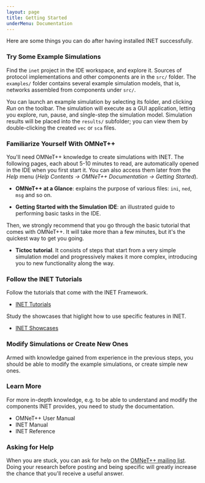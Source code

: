 ```yaml
---
layout: page
title: Getting Started
underMenu: Documentation
---
```


Here are some things you can do after having installed INET successfully.

### Try Some Example Simulations

Find the `inet` project in the IDE workspace, and explore it.
Sources of protocol implementations and other components are in the `src/` folder.
The `examples/` folder contains several example simulation models, that is,
networks assembled from components under `src/`.

You can launch an example simulation by selecting its folder, and clicking *Run*
on the toolbar. The simulation will execute as a GUI application, letting you
explore, run, pause, and single-step the simulation model. Simulation results
will be placed into the `results/` subfolder; you can view them by
double-clicking the created `vec` or `sca` files.

### Familiarize Yourself With OMNeT++

You'll need OMNeT++ knowledge to create simulations with INET. The following
pages, each about 5-10 minutes to read, are automatically opened in the IDE
when you first start it. You can also access them later from the *Help* menu
(*Help Contents -> OMNeT++ Documentation -> Getting Started*).

* **OMNeT++ at a Glance**: explains the purpose of various files: `ini`, `ned`, `msg` and so on.

* **Getting Started with the Simulation IDE**: an illustrated guide to performing basic tasks in the IDE.

Then, we strongly recommend that you go through the basic tutorial that comes with OMNeT++.
It will take more than a few minutes, but it's the quickest way to get you going.

* **Tictoc tutorial**. It consists of steps that start from a very simple simulation model
  and progressively makes it more complex, introducing you to new functionality along the way.

### Follow the INET Tutorials

Follow the tutorials that come with the INET Framework. 

* <a href="inet-tutorials">INET Tutorials</a>

Study the showcases that higlight how to use specific features in INET.

* <a href="inet-showcases">INET Showcases</a>

### Modify Simulations or Create New Ones

Armed with knowledge gained from experience in the previous steps, you should be
able to modify the example simulations, or create simple new ones.

### Learn More

For more in-depth knowledge, e.g. to be able to understand and modify
the components INET provides, you need to study the documentation.

* OMNeT++ User Manual
* INET Manual
* INET Reference

### Asking for Help

When you are stuck, you can ask for help on the
<a href="https://groups.google.com/forum/?fromgroups#!forum/omnetpp" target="_blank">OMNeT++ mailing list</a>.
Doing your research before posting and being specific will greatly increase
the chance that you'll receive a useful answer.
